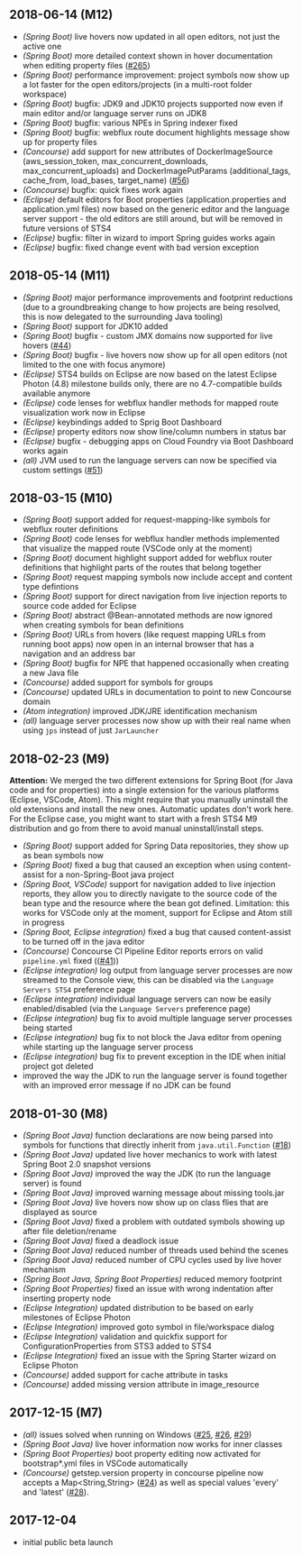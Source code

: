 ## 2018-06-14 (M12)

* _(Spring Boot)_ live hovers now updated in all open editors, not just the active one
* _(Spring Boot)_ more detailed context shown in hover documentation when editing property files ([#265](https://github.com/spring-projects/spring-ide/issues/265))
* _(Spring Boot)_ performance improvement: project symbols now show up a lot faster for the open editors/projects (in a multi-root folder workspace)
* _(Spring Boot)_ bugfix: JDK9 and JDK10 projects supported now even if main editor and/or language server runs on JDK8
* _(Spring Boot)_ bugfix: various NPEs in Spring indexer fixed
* _(Spring Boot)_ bugfix: webflux route document highlights message show up for property files
* _(Concourse)_ add support for new attributes of DockerImageSource (aws_session_token, max_concurrent_downloads, max_concurrent_uploads) and DockerImagePutParams (additional_tags, cache_from, load_bases, target_name) ([#56](https://github.com/spring-projects/sts4/issues/56))
* _(Concourse)_ bugfix: quick fixes work again
* _(Eclipse)_ default editors for Boot properties (application.properties and application.yml files) now based on the generic editor and the language server support - the old editors are still around, but will be removed in future versions of STS4
* _(Eclipse)_ bugfix: filter in wizard to import Spring guides works again
* _(Eclipse)_ bugfix: fixed change event with bad version exception

## 2018-05-14 (M11)

* _(Spring Boot)_ major performance improvements and footprint reductions (due to a groundbreaking change to how projects are being resolved, this is now delegated to the surrounding Java tooling)
* _(Spring Boot)_ support for JDK10 added
* _(Spring Boot)_ bugfix - custom JMX domains now supported for live hovers ([#44](https://github.com/spring-projects/sts4/issues/44))
* _(Spring Boot)_ bugfix - live hovers now show up for all open editors (not limited to the one with focus anymore)
* _(Eclipse)_ STS4 builds on Eclipse are now based on the latest Eclipse Photon (4.8) milestone builds only, there are no 4.7-compatible builds available anymore
* _(Eclipse)_ code lenses for webflux handler methods for mapped route visualization work now in Eclipse
* _(Eclipse)_ keybindings added to Sprig Boot Dashboard
* _(Eclipse)_ property editors now show line/column numbers in status bar
* _(Eclipse)_ bugfix - debugging apps on Cloud Foundry via Boot Dashboard works again 
* _(all)_ JVM used to run the language servers can now be specified via custom settings ([#51](https://github.com/spring-projects/sts4/issues/51))

## 2018-03-15 (M10)

* _(Spring Boot)_ support added for request-mapping-like symbols for webflux router definitions
* _(Spring Boot)_ code lenses for webflux handler methods implemented that visualize the mapped route (VSCode only at the moment)
* _(Spring Boot)_ document highlight support added for webflux router definitions that highlight parts of the routes that belong together
* _(Spring Boot)_ request mapping symbols now include accept and content type defintions
* _(Spring Boot)_ support for direct navigation from live injection reports to source code added for Eclipse
* _(Spring Boot)_ abstract @Bean-annotated methods are now ignored when creating symbols for bean definitions
* _(Spring Boot)_ URLs from hovers (like request mapping URLs from running boot apps) now open in an internal browser that has a navigation and an address bar
* _(Spring Boot)_ bugfix for NPE that happened occasionally when creating a new Java file
* _(Concourse)_ added support for symbols for groups
* _(Concourse)_ updated URLs in documentation to point to new Concourse domain
* _(Atom integration)_ improved JDK/JRE identification mechanism
* _(all)_ language server processes now show up with their real name when using `jps` instead of just `JarLauncher`

## 2018-02-23 (M9)

__Attention:__ We merged the two different extensions for Spring Boot (for Java code and for properties) into a single extension for the various platforms (Eclipse, VSCode, Atom). This might require that you manually uninstall the old extensions and install the new ones. Automatic updates don't work here. For the Eclipse case, you might want to start with a fresh STS4 M9 distribution and go from there to avoid manual uninstall/install steps.

* _(Spring Boot)_ support added for Spring Data repositories, they show up as bean symbols now
* _(Spring Boot)_ fixed a bug that caused an exception when using content-assist for a non-Spring-Boot java project
* _(Spring Boot, VSCode)_ support for navigation added to live injection reports, they allow you to directly navigate to the source code of the bean type and the resource where the bean got defined. Limitation: this works for VSCode only at the moment, support for Eclipse and Atom still in progress
* _(Spring Boot, Eclipse integration)_ fixed a bug that caused content-assist to be turned off in the java editor
* _(Concourse)_ Concourse CI Pipeline Editor reports errors on valid `pipeline.yml` fixed (([#41](https://github.com/spring-projects/sts4/issues/41)))
* _(Eclipse integration)_ log output from language server processes are now streamed to the Console view, this can be disabled via the `Language Servers STS4` preference page
* _(Eclipse integration)_ individual language servers can now be easily enabled/disabled (via the `Language Servers` preference page)
* _(Eclipse integration)_ bug fix to avoid multiple language server processes being started
* _(Eclipse integration)_ bug fix to not block the Java editor from opening while starting up the language server process
* _(Eclipse integration)_ bug fix to prevent exception in the IDE when initial project got deleted
* improved the way the JDK to run the language server is found together with an improved error message if no JDK can be found

## 2018-01-30 (M8)

* _(Spring Boot Java)_ function declarations are now being parsed into symbols for functions that directly inherit from `java.util.Function` ([#18](https://github.com/spring-projects/sts4/issues/18))
* _(Spring Boot Java)_ updated live hover mechanics to work with latest Spring Boot 2.0 snapshot versions 
* _(Spring Boot Java)_ improved the way the JDK (to run the language server) is found
* _(Spring Boot Java)_ improved warning message about missing tools.jar
* _(Spring Boot Java)_ live hovers now show up on class flies that are displayed as source
* _(Spring Boot Java)_ fixed a problem with outdated symbols showing up after file deletion/rename
* _(Spring Boot Java)_ fixed a deadlock issue
* _(Spring Boot Java)_ reduced number of threads used behind the scenes
* _(Spring Boot Java)_ reduced number of CPU cycles used by live hover mechanism
* _(Spring Boot Java, Spring Boot Properties)_ reduced memory footprint
* _(Spring Boot Properties)_ fixed an issue with wrong indentation after inserting property node
* _(Eclipse Integration)_ updated distribution to be based on early milestones of Eclipse Photon
* _(Eclipse Integration)_ improved goto symbol in file/workspace dialog
* _(Eclipse Integration)_ validation and quickfix support for ConfigurationProperties from STS3 added to STS4
* _(Eclipse Integration)_ fixed an issue with the Spring Starter wizard on Eclipse Photon
* _(Concourse)_ added support for cache attribute in tasks
* _(Concourse)_ added missing version attribute in image_resource

## 2017-12-15 (M7)

* _(all)_ issues solved when running on Windows ([#25](https://github.com/spring-projects/sts4/issues/25), [#26](https://github.com/spring-projects/sts4/issues/26), [#29](https://github.com/spring-projects/sts4/issues/29))
* _(Spring Boot Java)_ live hover information now works for inner classes
* _(Spring Boot Properties)_ boot property editing now activated for bootstrap*.yml files in VSCode automatically
* _(Concourse)_ getstep.version property in concourse pipeline now accepts a Map<String,String> ([#24](https://github.com/spring-projects/sts4/issues/24)) as well as special values 'every' and 'latest' ([#28](https://github.com/spring-projects/sts4/issues/28)). 

## 2017-12-04

* initial public beta launch